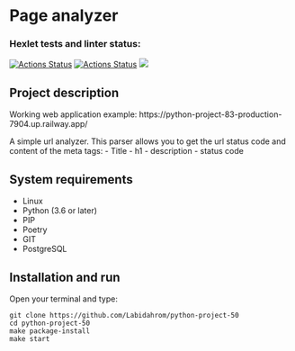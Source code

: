 # Page analyzer
### Hexlet tests and linter status:
[![Actions Status](https://github.com/Labidahrom/python-project-83/workflows/hexlet-check/badge.svg)](https://github.com/Labidahrom/python-project-83/actions)
[![Actions Status](https://github.com/Labidahrom/python-project-83/actions/workflows/python-package.yml/badge.svg)](https://github.com/Labidahrom/python-project-83/actions)
<a href="https://codeclimate.com/github/Labidahrom/python-project-83/maintainability"><img src="https://api.codeclimate.com/v1/badges/d9be0ec26c480f768352/maintainability" /></a>

## Project description
<p>Working web application example: https://python-project-83-production-7904.up.railway.app/</p>
A simple url analyzer. This parser allows you to get the url status code and content of the meta tags:
- Title
- h1
- description
- status code

## System requirements
- Linux
- Python (3.6 or later)
- PIP
- Poetry
- GIT
- PostgreSQL

## Installation and run
Open your terminal and type:
```
git clone https://github.com/Labidahrom/python-project-50
cd python-project-50
make package-install
make start

